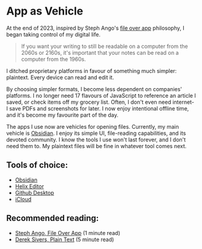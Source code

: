 # App as Vehicle
At the end of 2023, inspired by Steph Ango's [file over app](https://stephango.com/file-over-app) philosophy, I began taking control of my digital life.

> If you want your writing to still be readable on a computer from the 2060s or 2160s, it's important that your notes can be read on a computer from the 1960s.

I ditched proprietary platforms in favour of something much simpler: plaintext. Every device can read and edit it.

By choosing simpler formats, I become less dependent on companies' platforms. I no longer need 17 flavours of JavaScript to reference an article I saved, or check items off my grocery list. Often, I don't even need internet- I save PDFs and screenshots for later. I now enjoy intentional offline time, and it's become my favourite part of the day.

The apps I use now are vehicles for opening files. Currently, my main vehicle is [Obsidian](https://obsidian.md). I enjoy its simple UI, file-reading capabilities, and its devoted community. I know the tools I use won't last forever, and I don't need them to. My plaintext files will be fine in whatever tool comes next.

## Tools of choice:
- [Obsidian](https://obsidian.md)
- [Helix Editor](https://helix-editor.com)
- [Github Desktop](https://desktop.github.com)
- [iCloud](https://www.icloud.com)

## Recommended reading:
- [Steph Ango, File Over App](https://stephango.com/file-over-app) (1 minute read)
- [Derek Sivers, Plain Text](https://sive.rs/plaintext) (5 minute read)
